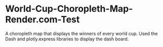 # World-Cup-Choropleth-Map-Render.com-Test
A choropleth map that displays the winners of every world cup. Used the Dash and plotly.express libraries to display the dash board. 
